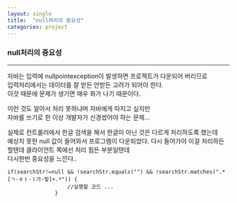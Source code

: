 ```yaml
---
layout: single
title:  "null처리의 중요성"
categories: project
---
```

### null처리의 중요성
***
자바는 입력에 nullpointexception이 발생하면 프로젝트가 다운되어 버리므로  
입력처리에서는 데이터를 잘 받든 안받든 고려가 되어야 한다.  
이것 때문에 문제가 생기면 매우 화가 나기 때문이다.  

이런 것도 알아서 처리 못하냐며 자바에게 따지고 싶지만  
자바를 쓰기로 한 이상 개발자가 신경썼어야 하는 문제...   

 실제로 컨트롤러에서 한글 검색을 해서 한글이 아닌 것은 다르게 처리하도록 했는데  
 예상치 못한 null 값이 들어와서 프로그램이 다운되었다.
 다시 들어가야 이걸 처리하든 할텐데 클라이언트 쪽에선 처리 힘든 부분일텐데  
 다시한번 중요성을 느낀다..  
 ```
 if(searchStr!=null && !searchStr.equals("") && !searchStr.matches(".*[ㄱ-ㅎㅏ-ㅣ가-힣]+.*")) {
					//실행할 코드 ...
				}
 ```
